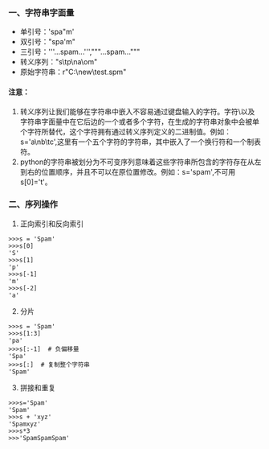### 一、字符串字面量
* 单引号：'spa"m'
* 双引号："spa'm"
* 三引号：'''...spam...''',"""...spam..."""
* 转义序列："s\tp\na\om"
* 原始字符串：r"C:\new\test.spm"
#### 注意：
1. 转义序列让我们能够在字符串中嵌入不容易通过键盘输入的字符。字符\以及字符串字面量中在它后边的一个或者多个字符，在生成的字符串对象中会被单个字符所替代，这个字符拥有通过转义序列定义的二进制值。例如：s='a\nb\tc',这里有一个五个字符的字符串，其中嵌入了一个换行符和一个制表符。
2. python的字符串被划分为不可变序列意味着这些字符串所包含的字符存在从左到右的位置顺序，并且不可以在原位置修改。例如：s='spam',不可用s[0]='t'。
### 二、序列操作
1. 正向索引和反向索引
```
>>>s = 'Spam'
>>>s[0]
'S'
>>>s[1]
'p'
>>>s[-1]
'm'
>>>s[-2]
'a'
```
2. 分片
```
>>>s = 'Spam'
>>>s[1:3]
'pa'
>>>s[:-1]  # 负偏移量
'Spa'
>>>s[:]  # 复制整个字符串
'Spam'
```
3. 拼接和重复
```
>>>s='Spam'
'Spam'
>>>s + 'xyz'
'Spamxyz'
>>>s*3
>>>'SpamSpamSpam'
```
